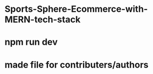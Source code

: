 # Sports-Sphere-Ecommerce-with-MERN-tech-stack

# npm run dev 

# made file for contributers/authors
